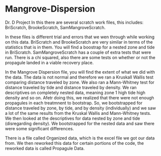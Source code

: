 # Mangrove-Dispersion
Dr. D Project
In this there are several scratch work files, this includes: BriScratch, BrookeScratch, SamMangroveScratch.

In these files is different trial and errors that we wen through while working on this data. BriScratch and BrookeScratch are very similar in terms of the statistics that is in them. You will find a boostrap for a nested zone and tide in BriScratch. SamMangroveScratch has a couple of extra tests that were run. There is a chi squared, also there are some tests on whether or not the propagule landed in a viable recovery place.

In the Mangrove Dispersion file, you will find the extent of what we did with the data. The data is not normal and therefore we ran a Kruskall Wallis test comparing distance traveled by zone. We also ran a Mann-Whitney test for distance traveled by tide and distance traveled by density. We ran descriptives on completely nested data, meaning zone 1 high tide high density and so on. Afetr doing this, we realized that there were not enough propagules in each treatmnent to bootstrap. So, we bootstrapped for distance traveled by zone, by tide, and by density (individually) and we saw a lot of the same results from the Kruskal Wallis and Mann-Whitney tests. We then looked at the descriptives for data nested by zone and tide (disregarding density). We bootstrapped for the nested data and saw there were some significant differences. 

There is a file called Organized data, which is the excel file we got our data from. We then reworked this data for certain portions of the code, the reworked data is called Propagule Data.
